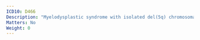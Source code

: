 ```yaml
---
ICD10: D466
Description: "Myelodysplastic syndrome with isolated del(5q) chromosomal abnormality"
Matters: No
Weight: 0
---
```


